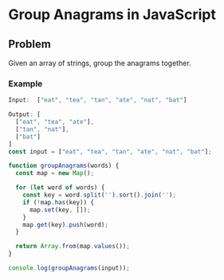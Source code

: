 # Group Anagrams in JavaScript

## Problem
Given an array of strings, group the anagrams together.

### Example
```js
Input:  ["eat", "tea", "tan", "ate", "nat", "bat"]

Output: [
  ["eat", "tea", "ate"],
  ["tan", "nat"],
  ["bat"]
]
const input = ["eat", "tea", "tan", "ate", "nat", "bat"];

function groupAnagrams(words) {
  const map = new Map();

  for (let word of words) {
    const key = word.split('').sort().join('');
    if (!map.has(key)) {
      map.set(key, []);
    }
    map.get(key).push(word);
  }

  return Array.from(map.values());
}

console.log(groupAnagrams(input));
